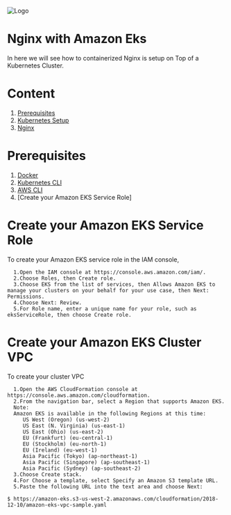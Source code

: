 ![Logo](https://github.com/mithunvikram/nginx-docker/blob/master/docs/GeppettoIcon.png?raw=true"Logo")

# Nginx with Amazon Eks<br/>
   In here we will see how to containerized Nginx is setup on Top of a Kubernetes Cluster.
   
# Content
1. [Prerequisites](#prerequisites)
1. [Kubernetes Setup](#kubernetes-setup)
1. [Nginx](#nginx-setup)

# Prerequisites
1. [Docker](https://docs.docker.com/install/)<br/>
1. [Kubernetes CLI](https://kubernetes.io/docs/tasks/tools/install-kubectl/)<br/>
1. [AWS CLI](https://docs.aws.amazon.com/cli/latest/userguide/cli-chap-install.html)<br/>
1. [Create your Amazon EKS Service Role]

# Create your Amazon EKS Service Role
   To create your Amazon EKS service role in the IAM console,

      1.Open the IAM console at https://console.aws.amazon.com/iam/. 
      2.Choose Roles, then Create role.
      3.Choose EKS from the list of services, then Allows Amazon EKS to manage your clusters on your behalf for your use case, then Next: Permissions.
      4.Choose Next: Review.
      5.For Role name, enter a unique name for your role, such as eksServiceRole, then choose Create role.

# Create your Amazon EKS Cluster VPC
   To create your cluster VPC 
   
      1.Open the AWS CloudFormation console at https://console.aws.amazon.com/cloudformation.
      2.From the navigation bar, select a Region that supports Amazon EKS.
      Note:
      Amazon EKS is available in the following Regions at this time:
         US West (Oregon) (us-west-2)
         US East (N. Virginia) (us-east-1)
         US East (Ohio) (us-east-2)
         EU (Frankfurt) (eu-central-1)
         EU (Stockholm) (eu-north-1)
         EU (Ireland) (eu-west-1)
         Asia Pacific (Tokyo) (ap-northeast-1)
         Asia Pacific (Singapore) (ap-southeast-1)
         Asia Pacific (Sydney) (ap-southeast-2)
      3.Choose Create stack.
      4.For Choose a template, select Specify an Amazon S3 template URL.
      5.Paste the following URL into the text area and choose Next:
   
    $ https://amazon-eks.s3-us-west-2.amazonaws.com/cloudformation/2018-12-10/amazon-eks-vpc-sample.yaml
    
    


